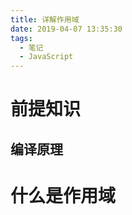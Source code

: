 ```yaml
---
title: 详解作用域
date: 2019-04-07 13:35:30
tags:
  - 笔记
  - JavaScript
---
```


# 前提知识

## 编译原理

# 什么是作用域
